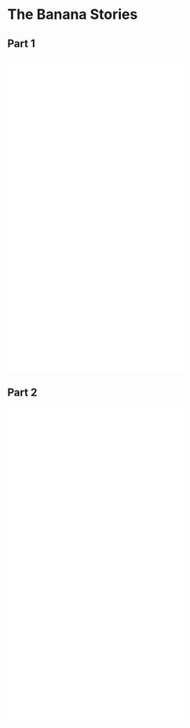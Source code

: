 # The Banana Stories

## Part 1

<iframe width="359" height="639" src="../m/part1.mp4" title="Video player1" frameborder="0" allow="accelerometer; clipboard-write; encrypted-media; gyroscope; picture-in-picture" allowfullscreen></iframe>

## Part 2

<iframe width="359" height="639" src="../m/part2.mp4" title="Video player2" frameborder="0" allow="accelerometer; clipboard-write; encrypted-media; gyroscope; picture-in-picture" allowfullscreen></iframe>
